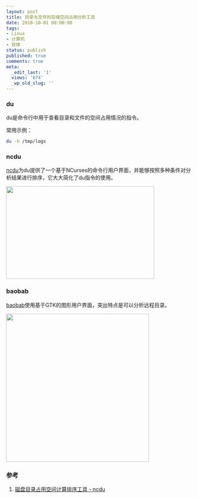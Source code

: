 ```yaml
---
layout: post
title: 目录与文件的存储空间占用分析工具
date: 2010-10-01 00:00:00
tags:
- Linux
- 计算机
- 软体
status: publish
published: true
comments: true
meta:
  _edit_last: '1'
  views: '674'
  _wp_old_slug: ''
---
```

<h3>du</h3>

du是命令行中用于查看目录和文件的空间占用情况的指令。

常用示例：

```bash
du -h /tmp/logs
```

<h3>ncdu</h3>

<a href="http://dev.yorhel.nl/ncdu">ncdu</a>为du提供了一个基于NCurses的命令行用户界面，并能够按照多种条件对分析结果进行排序，它大大简化了du指令的使用。

<a href="http://picasaweb.google.com/lh/photo/xQINh1zrBdZcY27Evm9Cog?feat=embedwebsite"><img src="http://lh5.ggpht.com/_ceUJ_lBTHzc/TKWkJk8hkjI/AAAAAAAABfU/vTIJqHTxAX0/s400/disk_usage_analyzers-ncdu_01.png" height="250" width="400" /></a>

<h3>baobab</h3>

<a href="http://www.marzocca.net/linux/baobab/index.html">baobab</a>使用基于GTK的图形用户界面，突出特点是可以分析远程目录。

<a href="http://picasaweb.google.com/lh/photo/rGbtFe2Je23r1TB1MmX-tA?feat=embedwebsite"><img src="http://lh3.ggpht.com/_ceUJ_lBTHzc/TKWkJ1_yLJI/AAAAAAAABfY/pt_peEEU2f8/s400/disk_usage_analyzers-baobab_01.png" height="400" width="386" /></a>

<h3>参考</h3>

<ol>
    <li><a href="http://www.vpser.net/manage/ncdu.html">磁盘目录占用空间计算排序工具 - ncdu</a></li>
</ol>
